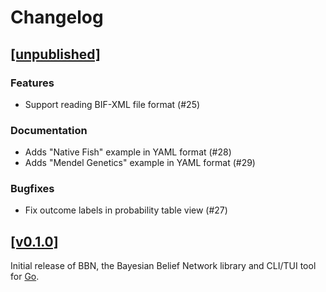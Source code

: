 # Changelog

## [[unpublished]](https://github.com/mlange-42/bbn/compare/v0.1.0...main)

### Features

* Support reading BIF-XML file format (#25)

### Documentation

* Adds "Native Fish" example in YAML format (#28)
* Adds "Mendel Genetics" example in YAML format (#29)

### Bugfixes

* Fix outcome labels in probability table view (#27)

## [[v0.1.0]](https://github.com/mlange-42/bbn/commits/v0.1.0/)

Initial release of BBN, the Bayesian Belief Network library and CLI/TUI tool for [Go](https://go.dev).
